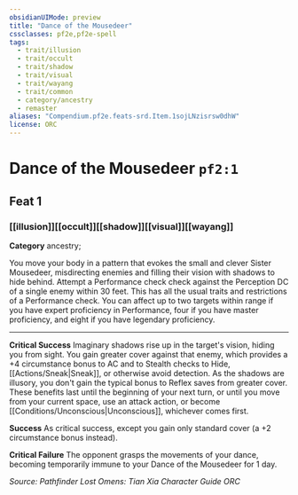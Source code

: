 ```yaml
---
obsidianUIMode: preview
title: "Dance of the Mousedeer"
cssclasses: pf2e,pf2e-spell
tags:
  - trait/illusion
  - trait/occult
  - trait/shadow
  - trait/visual
  - trait/wayang
  - trait/common
  - category/ancestry
  - remaster
aliases: "Compendium.pf2e.feats-srd.Item.1sojLNzisrsw0dhW"
license: ORC
---
```

# Dance of the Mousedeer `pf2:1`
## Feat 1
### [[illusion]][[occult]][[shadow]][[visual]][[wayang]]

**Category** ancestry; 




You move your body in a pattern that evokes the small and clever Sister Mousedeer, misdirecting enemies and filling their vision with shadows to hide behind. Attempt a Performance check check against the Perception DC of a single enemy within 30 feet. This has all the usual traits and restrictions of a Performance check. You can affect up to two targets within range if you have expert proficiency in Performance, four if you have master proficiency, and eight if you have legendary proficiency.

* * *

**Critical Success** Imaginary shadows rise up in the target's vision, hiding you from sight. You gain greater cover against that enemy, which provides a +4 circumstance bonus to AC and to Stealth checks to Hide, [[Actions/Sneak|Sneak]], or otherwise avoid detection. As the shadows are illusory, you don't gain the typical bonus to Reflex saves from greater cover. These benefits last until the beginning of your next turn, or until you move from your current space, use an attack action, or become [[Conditions/Unconscious|Unconscious]], whichever comes first.

**Success** As critical success, except you gain only standard cover (a +2 circumstance bonus instead).

**Critical Failure** The opponent grasps the movements of your dance, becoming temporarily immune to your Dance of the Mousedeer for 1 day.

*Source: Pathfinder Lost Omens: Tian Xia Character Guide*
*ORC*